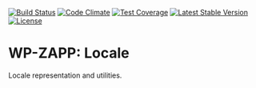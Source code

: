 [![Build Status](https://api.travis-ci.org/wpzapp/locale.png?branch=master)](https://travis-ci.org/wpzapp/locale)
[![Code Climate](https://codeclimate.com/github/wpzapp/locale/badges/gpa.svg)](https://codeclimate.com/github/wpzapp/locale)
[![Test Coverage](https://codeclimate.com/github/wpzapp/locale/badges/coverage.svg)](https://codeclimate.com/github/wpzapp/locale/coverage)
[![Latest Stable Version](https://poser.pugx.org/wpzapp/locale/version)](https://packagist.org/packages/wpzapp/locale)
[![License](https://poser.pugx.org/wpzapp/locale/license)](https://packagist.org/packages/wpzapp/locale)

# WP-ZAPP: Locale

Locale representation and utilities.
